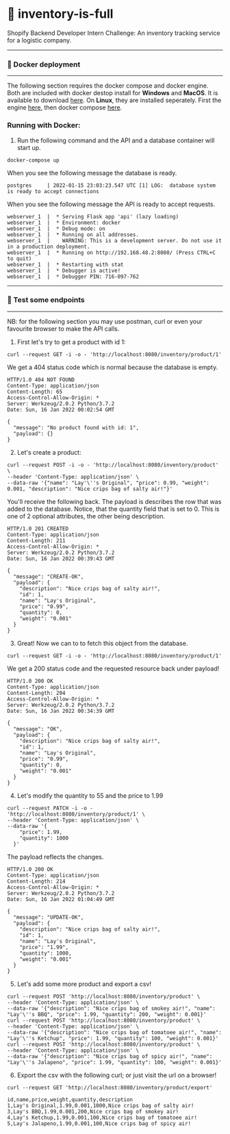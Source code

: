 # 🛒 inventory-is-full

Shopify Backend Developer Intern Challenge: An inventory tracking service for a logistic company.


---
### 🐳 Docker deployment
---

The following section requires the docker compose and docker engine.
Both are included with docker destop install for **Windows** and **MacOS**.
It is available to download [here](https://docs.docker.com/desktop/).
On **Linux**, they are installed seperately.  First the engine [here](https://docs.docker.com/engine/install/#server), then 
docker compose [here](https://docs.docker.com/compose/install/).

### Running with Docker:
1. Run the following command and the API and a database container will start up.
```
docker-compose up 
```
When you see the following message the database is ready.
```
postgres     | 2022-01-15 23:03:23.547 UTC [1] LOG:  database system is ready to accept connections
```
When you see the following message the API is ready to accept requests.
```
webserver_1  |  * Serving Flask app 'api' (lazy loading)
webserver_1  |  * Environment: docker
webserver_1  |  * Debug mode: on
webserver_1  |  * Running on all addresses.
webserver_1  |    WARNING: This is a development server. Do not use it in a production deployment.
webserver_1  |  * Running on http://192.168.48.2:8080/ (Press CTRL+C to quit)
webserver_1  |  * Restarting with stat
webserver_1  |  * Debugger is active!
webserver_1  |  * Debugger PIN: 716-097-762
```

---
### 📝 Test some endpoints
---
NB: for the following section you may use postman, curl or even your favourite browser to 
make the API calls.

1. First let's try to get a product with id 1:

```
curl --request GET -i -o - 'http://localhost:8080/inventory/product/1'
```

We get a 404 status code which is normal because the database is empty.

```
HTTP/1.0 404 NOT FOUND
Content-Type: application/json
Content-Length: 65
Access-Control-Allow-Origin: *
Server: Werkzeug/2.0.2 Python/3.7.2
Date: Sun, 16 Jan 2022 00:02:54 GMT

{
  "message": "No product found with id: 1", 
  "payload": {}
}
```

2. Let's create a product:

```
curl --request POST -i -o - 'http://localhost:8080/inventory/product' \
--header 'Content-Type: application/json' \
--data-raw '{"name": "Lay'\''s Original", "price": 0.99, "weight": 0.001, "description": "Nice crips bag of salty air!"}'
```

You'll receive the following back. The payload is describes the row that was added to the database.
Notice, that the quantity field that is set to 0. This is one of 2 optional attributes, the other being description.

```
HTTP/1.0 201 CREATED
Content-Type: application/json
Content-Length: 211
Access-Control-Allow-Origin: *
Server: Werkzeug/2.0.2 Python/3.7.2
Date: Sun, 16 Jan 2022 00:39:43 GMT

{
  "message": "CREATE-OK", 
  "payload": {
    "description": "Nice crips bag of salty air!", 
    "id": 1, 
    "name": "Lay's Original", 
    "price": "0.99", 
    "quantity": 0, 
    "weight": "0.001"
  }
}
```

3. Great! Now we can to to fetch this object from the database.

```
curl --request GET -i -o - 'http://localhost:8080/inventory/product/1'
```

We get a 200 status code and the requested resource back under payload!

```
HTTP/1.0 200 OK
Content-Type: application/json
Content-Length: 204
Access-Control-Allow-Origin: *
Server: Werkzeug/2.0.2 Python/3.7.2
Date: Sun, 16 Jan 2022 00:34:39 GMT

{
  "message": "OK", 
  "payload": {
    "description": "Nice crips bag of salty air!", 
    "id": 1, 
    "name": "Lay's Original", 
    "price": "0.99", 
    "quantity": 0, 
    "weight": "0.001"
  }
}

```

4. Let's modify the quantity to 55 and the price to 1.99

```
curl --request PATCH -i -o - 'http://localhost:8080/inventory/product/1' \
--header 'Content-Type: application/json' \
--data-raw '{
    "price": 1.99, 
    "quantity": 1000
  }'
```

The payload reflects the changes.

```
HTTP/1.0 200 OK
Content-Type: application/json
Content-Length: 214
Access-Control-Allow-Origin: *
Server: Werkzeug/2.0.2 Python/3.7.2
Date: Sun, 16 Jan 2022 01:04:49 GMT

{
  "message": "UPDATE-OK", 
  "payload": {
    "description": "Nice crips bag of salty air!", 
    "id": 1, 
    "name": "Lay's Original", 
    "price": "1.99", 
    "quantity": 1000, 
    "weight": "0.001"
  }
}
```

5. Let's add some more product and export a csv!

```
curl --request POST 'http://localhost:8080/inventory/product' \
--header 'Content-Type: application/json' \
--data-raw '{"description": "Nice crips bag of smokey air!", "name": "Lay'\''s BBQ", "price": 1.99, "quantity": 200, "weight": 0.001}'
curl --request POST 'http://localhost:8080/inventory/product' \
--header 'Content-Type: application/json' \
--data-raw '{"description": "Nice crips bag of tomatoee air!", "name": "Lay'\''s Ketchup", "price": 1.99, "quantity": 100, "weight": 0.001}'
curl --request POST 'http://localhost:8080/inventory/product' \
--header 'Content-Type: application/json' \
--data-raw '{"description": "Nice crips bag of spicy air!", "name": "Lay'\''s Jalapeno", "price": 1.99, "quantity": 100, "weight": 0.001}'
```

6. Export the csv with the following curl; or just visit the url on a browser!

```
curl --request GET 'http://localhost:8080/inventory/product/export' 
```

```
id,name,price,weight,quantity,description
1,Lay's Original,1.99,0.001,1000,Nice crips bag of salty air!
3,Lay's BBQ,1.99,0.001,200,Nice crips bag of smokey air!
4,Lay's Ketchup,1.99,0.001,100,Nice crips bag of tomatoee air!
5,Lay's Jalapeno,1.99,0.001,100,Nice crips bag of spicy air!
```

